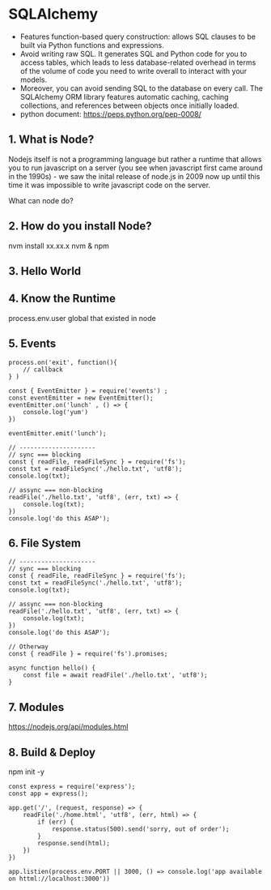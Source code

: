 # SQLAlchemy 

- Features function-based query construction: allows SQL clauses to be built via Python functions and expressions.
- Avoid writing raw SQL. It generates SQL and Python code for you to access tables, which leads to less database-related overhead in terms of the volume of code you need to write overall to interact with your models.
- Moreover, you can avoid sending SQL to the database on every call. The SQLAlchemy ORM library features automatic caching, caching collections, and references between objects once initially loaded.
- python document: https://peps.python.org/pep-0008/

## 1. What is Node?
Nodejs itself is not a programming language but rather a runtime that allows you to run javascript on a server (you see when javascript first came around in the 1990s) - we saw the inital release of node.js in 2009 now up until this time it was impossible to write javascript code on the server.

What can node do?


## 2. How do you install Node?
nvm install xx.xx.x 
nvm & npm

## 3. Hello World
## 4. Know the Runtime
process.env.user
global that existed in node


## 5. Events
``` nodejs
process.on('exit', function(){
    // callback
} )

const { EventEmitter } = require('events') ;
const eventEmitter = new EventEmitter();
eventEmitter.on('lunch' , () => {
    console.log('yum')
})

eventEmitter.emit('lunch');

// ---------------------
// sync === blocking
const { readFile, readFileSync } = require('fs');
const txt = readFileSync('./hello.txt', 'utf8');
console.log(txt);

// assync === non-blocking
readFile('./hello.txt', 'utf8', (err, txt) => {
    console.log(txt);
})
console.log('do this ASAP');

```

## 6. File System
``` nodejs
// ---------------------
// sync === blocking
const { readFile, readFileSync } = require('fs');
const txt = readFileSync('./hello.txt', 'utf8');
console.log(txt);

// assync === non-blocking
readFile('./hello.txt', 'utf8', (err, txt) => {
    console.log(txt);
})
console.log('do this ASAP');

// Otherway
const { readFile } = require('fs').promises;

async function hello() {
    const file = await readFile('./hello.txt', 'utf8');
}
```

## 7. Modules
https://nodejs.org/api/modules.html



## 8. Build & Deploy 
npm init -y

```nodejs
const express = require('express');
const app = express();

app.get('/', (request, response) => {
    readFile('./home.html', 'utf8', (err, html) => {
        if (err) {
            response.status(500).send('sorry, out of order');
        }
        response.send(html);
    })
})

app.listien(process.env.PORT || 3000, () => console.log('app available on httml://localhost:3000'))
```